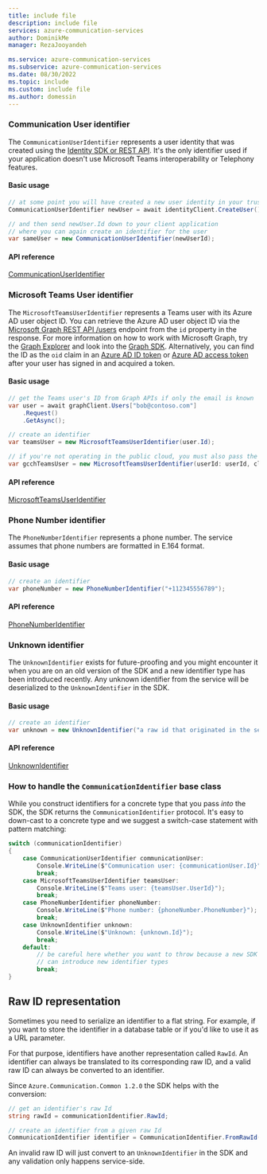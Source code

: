 ```yaml
---
title: include file
description: include file
services: azure-communication-services
author: DominikMe
manager: RezaJooyandeh

ms.service: azure-communication-services
ms.subservice: azure-communication-services
ms.date: 08/30/2022
ms.topic: include
ms.custom: include file
ms.author: domessin
---
```


### Communication User identifier

The `CommunicationUserIdentifier` represents a user identity that was created using the [Identity SDK or REST API](../../../quickstarts/access-tokens.md). It's the only identifier used if your application doesn't use Microsoft Teams interoperability or Telephony features.


#### Basic usage

```csharp
// at some point you will have created a new user identity in your trusted service
CommunicationUserIdentifier newUser = await identityClient.CreateUser();

// and then send newUser.Id down to your client application
// where you can again create an identifier for the user
var sameUser = new CommunicationUserIdentifier(newUserId);
```

#### API reference

[CommunicationUserIdentifier](/dotnet/api/azure.communication.communicationuseridentifier)

### Microsoft Teams User identifier

The `MicrosoftTeamsUserIdentifier` represents a Teams user with its Azure AD user object ID. You can retrieve the Azure AD user object ID via the [Microsoft Graph REST API /users](/graph/api/user-get) endpoint from the `id` property in the response. For more information on how to work with Microsoft Graph, try the [Graph Explorer](https://developer.microsoft.com/en-us/graph/graph-explorer?request=users%2F%7Buser-mail%7D&method=GET&version=v1.0&GraphUrl=https://graph.microsoft.com) and look into the [Graph SDK](/graph/sdks/sdks-overview). Alternatively, you can find the ID as the `oid` claim in an [Azure AD ID token](/azure/active-directory/develop/id-tokens#payload-claims) or [Azure AD access token](/azure/active-directory/develop/access-tokens#payload-claims) after your user has signed in and acquired a token.

#### Basic usage

```csharp
// get the Teams user's ID from Graph APIs if only the email is known
var user = await graphClient.Users["bob@contoso.com"]
    .Request()
    .GetAsync();

// create an identifier
var teamsUser = new MicrosoftTeamsUserIdentifier(user.Id);

// if you're not operating in the public cloud, you must also pass the right Cloud type.
var gcchTeamsUser = new MicrosoftTeamsUserIdentifier(userId: userId, cloud: CommunicationCloudEnvironment.Gcch);
```

#### API reference

[MicrosoftTeamsUserIdentifier](/dotnet/api/azure.communication.microsoftteamsuseridentifier)

### Phone Number identifier

The `PhoneNumberIdentifier` represents a phone number. The service assumes that phone numbers are formatted in E.164 format.

#### Basic usage

```csharp
// create an identifier
var phoneNumber = new PhoneNumberIdentifier("+112345556789");
```

#### API reference

[PhoneNumberIdentifier](/dotnet/api/azure.communication.phonenumberidentifier)

### Unknown identifier

The `UnknownIdentifier` exists for future-proofing and you might encounter it when you are on an old version of the SDK and a new identifier type has been introduced recently. Any unknown identifier from the service will be deserialized to the `UnknownIdentifier` in the SDK.

#### Basic usage

```csharp
// create an identifier
var unknown = new UnknownIdentifier("a raw id that originated in the service");
```

#### API reference

[UnknownIdentifier](/dotnet/api/azure.communication.unknownidentifier)

### How to handle the `CommunicationIdentifier` base class

While you construct identifiers for a concrete type that you pass *into* the SDK, the SDK returns the `CommunicationIdentifier` protocol. It's easy to down-cast to a concrete type and we suggest a switch-case statement with pattern matching:

```csharp
switch (communicationIdentifier)
{
    case CommunicationUserIdentifier communicationUser:
        Console.WriteLine($"Communication user: {communicationUser.Id}");
        break;
    case MicrosoftTeamsUserIdentifier teamsUser:
        Console.WriteLine($"Teams user: {teamsUser.UserId}");
        break;
    case PhoneNumberIdentifier phoneNumber:
        Console.WriteLine($"Phone number: {phoneNumber.PhoneNumber}");
        break;
    case UnknownIdentifier unknown:
        Console.WriteLine($"Unknown: {unknown.Id}");
        break;
    default:
        // be careful here whether you want to throw because a new SDK version
        // can introduce new identifier types
        break;
}
```

## Raw ID representation

Sometimes you need to serialize an identifier to a flat string. For example, if you want to store the identifier in a database table or if you'd like to use it as a URL parameter.

For that purpose, identifiers have another representation called `RawId`. An identifier can always be translated to its corresponding raw ID, and a valid raw ID can always be converted to an identifier.

Since `Azure.Communication.Common 1.2.0` the SDK helps with the conversion:

```csharp
// get an identifier's raw Id
string rawId = communicationIdentifier.RawId;

// create an identifier from a given raw Id
CommunicationIdentifier identifier = CommunicationIdentifier.FromRawId(rawId);
```

An invalid raw ID will just convert to an `UnknownIdentifier` in the SDK and any validation only happens service-side.
